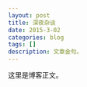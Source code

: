 ```yaml
---
layout: post
title: 深夜杂谈
date: 2015-3-02
categories: blog
tags: []
description: 文章金句。
---
```


这里是博客正文。












